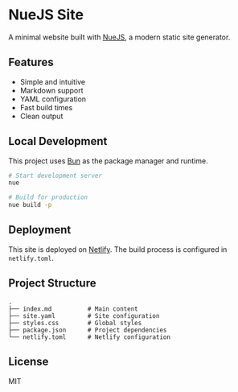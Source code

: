 # NueJS Site

A minimal website built with [NueJS](https://nuejs.org), a modern static site generator.

## Features

- Simple and intuitive
- Markdown support
- YAML configuration
- Fast build times
- Clean output

## Local Development

This project uses [Bun](https://bun.sh) as the package manager and runtime.

```bash
# Start development server
nue

# Build for production
nue build -p
```

## Deployment

This site is deployed on [Netlify](https://netlify.com). The build process is configured in `netlify.toml`.

## Project Structure

```
.
├── index.md          # Main content
├── site.yaml         # Site configuration
├── styles.css        # Global styles
├── package.json      # Project dependencies
└── netlify.toml      # Netlify configuration
```

## License

MIT 